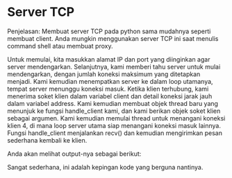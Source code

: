 # Server TCP

Penjelasan:
Membuat server TCP pada python sama mudahnya seperti membuat client. Anda mungkin menggunakan server TCP ini saat menulis command shell atau membuat proxy.

Untuk memulai, kita masukkan alamat IP dan port yang diinginkan agar server mendengarkan. Selanjutnya, kami memberi tahu server untuk mulai mendengarkan, dengan jumlah koneksi maksimum yang ditetapkan menjadi. Kami kemudian menempatkan server ke dalam loop utamanya, tempat server menunggu koneksi masuk. Ketika klien terhubung, kami menerima soket klien dalam variabel client dan detail koneksi jarak jauh dalam variabel address. Kami kemudian membuat objek thread baru yang menunjuk ke fungsi handle_client kami, dan kami berikan objek soket klien sebagai argumen. Kami kemudian memulai thread untuk menangani koneksi klien 4, di mana loop server utama siap menangani koneksi masuk lainnya. Fungsi handle_client menjalankan recv() dan kemudian mengirimkan pesan sederhana kembali ke klien.

Anda akan melihat output-nya sebagai berikut:

Sangat sederhana, ini adalah kepingan kode yang berguna nantinya.
